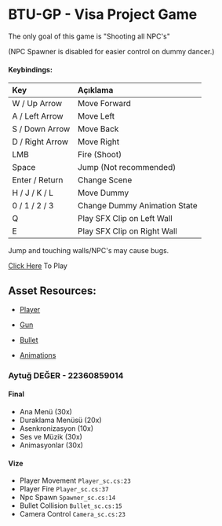 # BTU-GP - Visa Project Game

The only goal of this game is "Shooting all NPC's"

(NPC Spawner is disabled for easier control on dummy dancer.)

#### Keybindings:

| Key             | Açıklama                     |
| :-------------- | :--------------------------- |
| W / Up Arrow    | Move Forward                 |
| A / Left Arrow  | Move Left                    |
| S / Down Arrow  | Move Back                    |
| D / Right Arrow | Move Right                   |
| LMB             | Fire (Shoot)                 |
| Space           | Jump (Not recommended)       |
| Enter / Return  | Change Scene                 |
| H / J / K / L   | Move Dummy                   |
| 0 / 1 / 2 / 3   | Change Dummy Animation State |
| Q               | Play SFX Clip on Left Wall   |
| E               | Play SFX Clip on Right Wall  |

Jump and touching walls/NPC's may cause bugs.

[Click Here](https://aytgg.itch.io/gp-final-project) To Play

## Asset Resources:

- [Player](https://free3d.com/3d-model/male-base-mesh-6682.html)

- [Gun](https://free3d.com/3d-model/secondary-weapon-pack-426438.html)

- [Bullet](https://free3d.com/3d-model/bullet-shell-pistol-83409.html)

- [Animations](https://assetstore.unity.com/packages/3d/animations/dance-animations-free-161313)

### Aytuğ DEĞER - 22360859014

#### Final

- Ana Menü (30x)
- Duraklama Menüsü (20x)
- Asenkronizasyon (10x)
- Ses ve Müzik (30x)
- Animasyonlar (30x)

#### Vize

- Player Movement `Player_sc.cs:23`
- Player Fire `Player_sc.cs:37`
- Npc Spawn `Spawner_sc.cs:14`
- Bullet Collision `Bullet_sc.cs:15`
- Camera Control `Camera_sc.cs:23`
